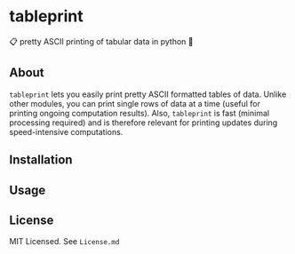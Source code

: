 # tableprint
:clipboard: pretty ASCII printing of tabular data in python :snake:

## About
`tableprint` lets you easily print pretty ASCII formatted tables of data.
Unlike other modules, you can print single rows of data at a time (useful for printing ongoing computation results).
Also, `tableprint` is fast (minimal processing required) and is therefore relevant for printing updates during speed-intensive computations.

## Installation

## Usage

## License
MIT Licensed. See `License.md`
